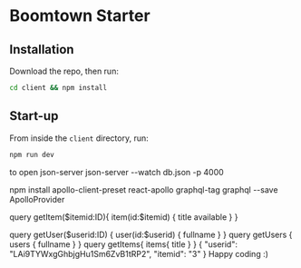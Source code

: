 # Boomtown Starter

## Installation

Download the repo, then run:

```bash
cd client && npm install
```

## Start-up

From inside the `client` directory, run:

```bash
npm run dev
```

to open json-server
json-server --watch db.json -p 4000

npm install apollo-client-preset react-apollo graphql-tag graphql --save
ApolloProvider

query getItem($itemid:ID){
item(id:$itemid) {
title
available
}
}

query getUser($userid:ID) {
user(id:$userid)
{
fullname
}
}
query getUsers {
users {
fullname
}
}
query getItems{
items{
title
}
}
{
"userid": "LAi9TYWxgGhbjgHu1Sm6ZvB1tRP2",
"itemid": "3"
}
Happy coding :)
